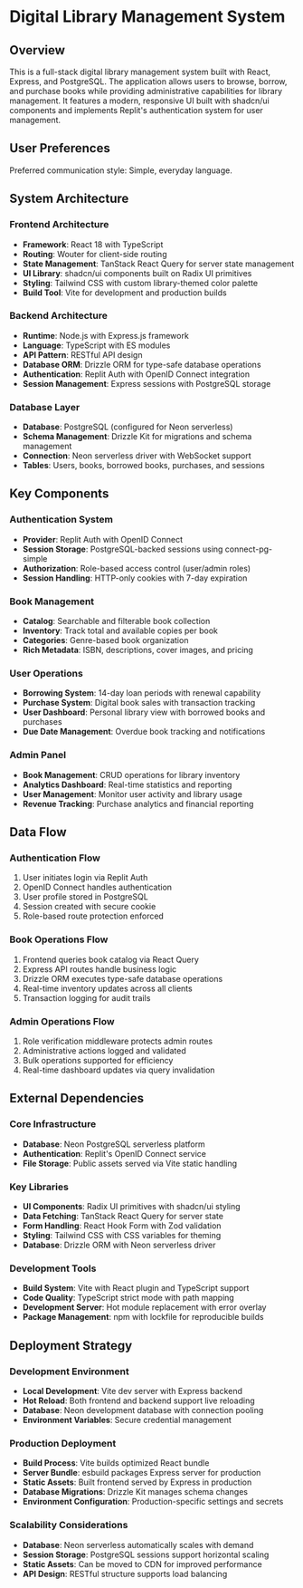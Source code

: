 # Digital Library Management System

## Overview

This is a full-stack digital library management system built with React, Express, and PostgreSQL. The application allows users to browse, borrow, and purchase books while providing administrative capabilities for library management. It features a modern, responsive UI built with shadcn/ui components and implements Replit's authentication system for user management.

## User Preferences

Preferred communication style: Simple, everyday language.

## System Architecture

### Frontend Architecture
- **Framework**: React 18 with TypeScript
- **Routing**: Wouter for client-side routing
- **State Management**: TanStack React Query for server state management
- **UI Library**: shadcn/ui components built on Radix UI primitives
- **Styling**: Tailwind CSS with custom library-themed color palette
- **Build Tool**: Vite for development and production builds

### Backend Architecture
- **Runtime**: Node.js with Express.js framework
- **Language**: TypeScript with ES modules
- **API Pattern**: RESTful API design
- **Database ORM**: Drizzle ORM for type-safe database operations
- **Authentication**: Replit Auth with OpenID Connect integration
- **Session Management**: Express sessions with PostgreSQL storage

### Database Layer
- **Database**: PostgreSQL (configured for Neon serverless)
- **Schema Management**: Drizzle Kit for migrations and schema management
- **Connection**: Neon serverless driver with WebSocket support
- **Tables**: Users, books, borrowed books, purchases, and sessions

## Key Components

### Authentication System
- **Provider**: Replit Auth with OpenID Connect
- **Session Storage**: PostgreSQL-backed sessions using connect-pg-simple
- **Authorization**: Role-based access control (user/admin roles)
- **Session Handling**: HTTP-only cookies with 7-day expiration

### Book Management
- **Catalog**: Searchable and filterable book collection
- **Inventory**: Track total and available copies per book
- **Categories**: Genre-based book organization
- **Rich Metadata**: ISBN, descriptions, cover images, and pricing

### User Operations
- **Borrowing System**: 14-day loan periods with renewal capability
- **Purchase System**: Digital book sales with transaction tracking
- **User Dashboard**: Personal library view with borrowed books and purchases
- **Due Date Management**: Overdue book tracking and notifications

### Admin Panel
- **Book Management**: CRUD operations for library inventory
- **Analytics Dashboard**: Real-time statistics and reporting
- **User Management**: Monitor user activity and library usage
- **Revenue Tracking**: Purchase analytics and financial reporting

## Data Flow

### Authentication Flow
1. User initiates login via Replit Auth
2. OpenID Connect handles authentication
3. User profile stored in PostgreSQL
4. Session created with secure cookie
5. Role-based route protection enforced

### Book Operations Flow
1. Frontend queries book catalog via React Query
2. Express API routes handle business logic
3. Drizzle ORM executes type-safe database operations
4. Real-time inventory updates across all clients
5. Transaction logging for audit trails

### Admin Operations Flow
1. Role verification middleware protects admin routes
2. Administrative actions logged and validated
3. Bulk operations supported for efficiency
4. Real-time dashboard updates via query invalidation

## External Dependencies

### Core Infrastructure
- **Database**: Neon PostgreSQL serverless platform
- **Authentication**: Replit's OpenID Connect service
- **File Storage**: Public assets served via Vite static handling

### Key Libraries
- **UI Components**: Radix UI primitives with shadcn/ui styling
- **Data Fetching**: TanStack React Query for server state
- **Form Handling**: React Hook Form with Zod validation
- **Styling**: Tailwind CSS with CSS variables for theming
- **Database**: Drizzle ORM with Neon serverless driver

### Development Tools
- **Build System**: Vite with React plugin and TypeScript support
- **Code Quality**: TypeScript strict mode with path mapping
- **Development Server**: Hot module replacement with error overlay
- **Package Management**: npm with lockfile for reproducible builds

## Deployment Strategy

### Development Environment
- **Local Development**: Vite dev server with Express backend
- **Hot Reload**: Both frontend and backend support live reloading
- **Database**: Neon development database with connection pooling
- **Environment Variables**: Secure credential management

### Production Deployment
- **Build Process**: Vite builds optimized React bundle
- **Server Bundle**: esbuild packages Express server for production
- **Static Assets**: Built frontend served by Express in production
- **Database Migrations**: Drizzle Kit manages schema changes
- **Environment Configuration**: Production-specific settings and secrets

### Scalability Considerations
- **Database**: Neon serverless automatically scales with demand
- **Session Storage**: PostgreSQL sessions support horizontal scaling
- **Static Assets**: Can be moved to CDN for improved performance
- **API Design**: RESTful structure supports load balancing
